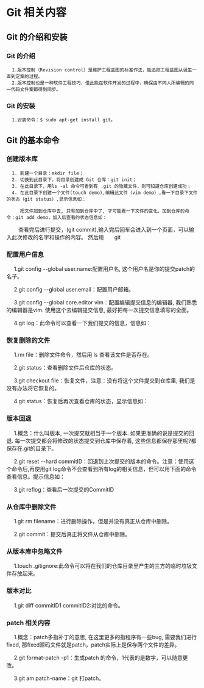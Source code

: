 # Git 相关内容
## Git 的介绍和安装
 ### Git 的介绍  
 
      1.版本控制（Revision control）是维护工程蓝图的标准作法，能追踪工程蓝图从诞生一直到定案的过程。
      2.版本控制也是一种软件工程技巧，借此能在软件开发的过程中，确保由不同人所编辑的同一代码文件案都得到同步。  
      
 ### Git 的安装
      1.安装命令：$ sudo apt-get install git。  
      
## Git 的基本命令  
 
 ### 创建版本库  
      
      1. 新建一个目录：mkdir file；
      2. 切换到此目录下，将目录创建成 Git 仓库：git init；
      3. 在此目录下，用ls -al 命令可看到有 .git 的隐藏文件，则可知道仓库创建成功；
      4. 在此目录下创建一个文件(touch demo),编辑此文件（vim demo）,看一下目录下文件的状态（git status）,显示信息如：
        
         把文件加到仓库中去, 只有加到仓库中了, 才可能看一下文件的变化，加到仓库的命令：git add demo，加入后查看的状态信息如：
         
         查看完后进行提交，(git commit),输入完后回车会进入到一个页面，可以输入此次修改的名字和操作的内容。 然后用
       git 
       
 ### 配置用户信息  
      
      1.git config --global user.name:配置用户名, 这个用户名是你的提交patch的名子。   
      
      2.git config --global user.email：配置用户邮箱。   
      
      3.git config --global core.editor vim：配置编辑提交信息的编辑器, 我们熟悉的编辑器是vim. 使用这个去编辑提交信息, 最好把每一次提交信息填写的全面。    
      
      4.git log：此命令可以查看一下我们提交的信息，信息如：
      
 ### 恢复删除的文件  

      1.rm file：删除文件命令，然后用 ls 查看该文件是否存在。  
      
      2.git status：查看删除文件后仓库的状态。  
      
      3.git checkout file：恢复文件，注意：没有将这个文件提交到仓库里, 我们是没有办法将它恢复的。  
      
      4.git status：恢复后再次查看仓库的状态，显示信息如：    
      
      
      
 ### 版本回退  

      1.概念：什么叫版本, 一次提交就相当于一个版本. 如果更准确的说是提交的回退. 每一次提交都会将修改的状态提交到仓库中保存着, 这些信息都保存那里呢?都保存在.git的目录下。  
      
      2.git reset --hard commitID：回退到上次提交的版本的命令。注意：使用这个命令后,再使用git log命令不会查看到所有log的相关信息，但可以用下面的命令查看信息。提示信息如：   
      
      3.git reflog：查看后一次提交的CommitID  
      
      
 ### 从仓库中删除文件
      1.git rm filename：进行删除操作，但是并没有真正从仓库中删除。  
      
      2.git commit：提交后真正将文件从仓库中删除。  
      
      
 ### 从版本库中忽略文件
      1.touch .gitignore:此命令可以将在我们的仓库目录里产生的三方的临时垃圾文件存放起来。
      
 ### 版本对比
      1.git diff commitID1 commitID2:对比的命令。
      
 ### patch 相关内容
      1.概念：patch多指补丁的意思, 在这里更多的指程序有一些bug, 需要我们进行fixed, 那fixed源码文件就是patch，patch实际上是保存两个文件的差异。  
      
      2.git format-patch -p1：生成patch 的命令，1代表的是数字，可以随意更改。  
      
      3.git am patch-name：git 打patch。  
      
     
 
 

 
 


 
 
 
 
 
 


 

 
 
 



 

 

 



         
